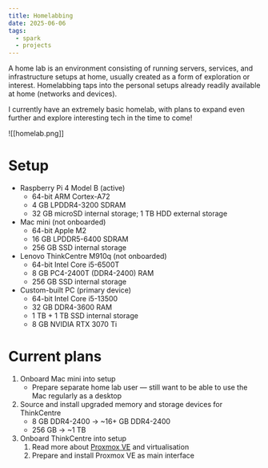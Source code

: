 ```yaml
---
title: Homelabbing
date: 2025-06-06
tags:
  - spark
  - projects
---
```

A home lab is an environment consisting of running servers, services, and infrastructure setups at home, usually created as a form of exploration or interest. Homelabbing taps into the personal setups already readily available at home (networks and devices).

I currently have an extremely basic homelab, with plans to expand even further and explore interesting tech in the time to come!

![[homelab.png]]

# Setup

* Raspberry Pi 4 Model B (active)
	* 64-bit ARM Cortex-A72
	* 4 GB LPDDR4-3200 SDRAM
	* 32 GB microSD internal storage; 1 TB HDD external storage
* Mac mini (not onboarded)
	* 64-bit Apple M2
	* 16 GB LPDDR5-6400 SDRAM
	* 256 GB SSD internal storage
* Lenovo ThinkCentre M910q (not onboarded)
	* 64-bit Intel Core i5-6500T
	* 8 GB PC4-2400T (DDR4-2400) RAM
	* 256 GB SSD internal storage
* Custom-built PC (primary device)
	* 64-bit Intel Core i5-13500
	* 32 GB DDR4-3600 RAM
	* 1 TB + 1 TB SSD internal storage
	* 8 GB NVIDIA RTX 3070 Ti

# Current plans

1. Onboard Mac mini into setup
	- Prepare separate home lab user — still want to be able to use the Mac regularly as a desktop
2. Source and install upgraded memory and storage devices for ThinkCentre
	* 8 GB DDR4-2400 → ~16+ GB DDR4-2400
	* 256 GB → ~1 TB
3. Onboard ThinkCentre into setup
	1. Read more about [Proxmox VE](https://proxmox.com/en/products/proxmox-virtual-environment/overview) and virtualisation
	2. Prepare and install Proxmox VE as main interface
